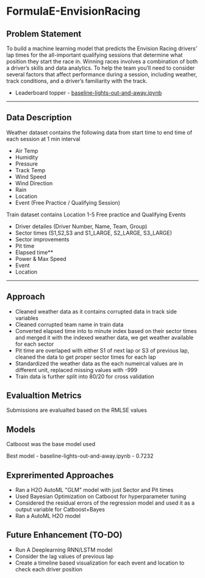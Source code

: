 # FormulaE-EnvisionRacing

## Problem Statement

To build a machine learning model that predicts the Envision Racing drivers’ lap times for the all-important qualifying sessions that determine what position they start the race in. Winning races involves a combination of both a driver’s skills and data analytics. To help the team you’ll need to consider several factors that affect performance during a session, including weather, track conditions, and a driver’s familiarity with the track.

* Leaderboard topper - [baseline-lights-out-and-away.ipynb](https://github.com/aka7h/FormulaE-EnvisionRacing/blob/main/baseline-lights-out-and-away.ipynb)
-------------
## Data Description 

Weather dataset contains the following data from start time to end time of each session at 1 min interval

* Air Temp
* Humidity
* Pressure
* Track Temp
* Wind Speed
* Wind Direction
* Rain
* Location
* Event (Free Practice / Qualifying Session)

Train dataset contains Location 1-5 Free practice and Qualifying Events

* Driver detailes (Driver Number, Name, Team, Group)
* Sector times (S1,S2,S3 and S1_LARGE, S2_LARGE, S3_LARGE)
* Sector improvements
* Pit time
* Elapsed time**
* Power & Max Speed
* Event
* Location
-------------

## Approach

* Cleaned weather data as it contains corrupted data in track side variables
* Cleaned corrupted team name in train data
* Converted elapsed time into to minute index based on their sector times and merged it with the indexed weather data, we get weather available for each sector
* Pit time are overlaped with either S1 of next lap or S3 of previous lap, cleaned the data to get proper sector times for each lap
* Standardized the weather data as the each numeircal values are in different unit, replaced missing values with -999
* Train data is further split into 80/20 for cross validation

## Evalualtion Metrics
Submissions are evalualted based on the RMLSE values

## Models 

Catboost was the base model used

Best model - baseline-lights-out-and-away.ipynb - 0.7232

## Exprerimented Approaches

* Ran a H2O AutoML "GLM" model with just Sector and Pit times
* Used Bayesian Optimization on Catboost for hyperparameter tuning
* Considered the residual errors of the regression model and used it as a output variable for Catboost+Bayes
* Ran a AutoML H2O model

## Future Enhancement (TO-DO)

* Run A Deeplearning RNN/LSTM model
* Consider the lag values of previous lap
* Create a timeline based visualization for each event and location to check each driver position
